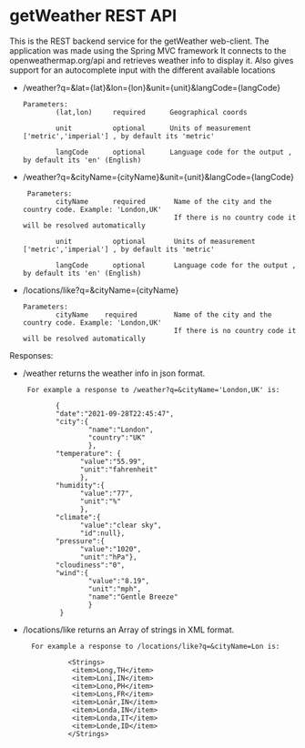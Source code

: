# getWeather REST API

This is the REST backend service for the getWeather web-client. The application was made using the Spring MVC framework
It connects to the openweathermap.org/api and retrieves weather info to display it.
Also gives support for an autocomplete input with the different available locations

* /weather?q=&lat={lat}&lon={lon}&unit={unit}&langCode={langCode}
       
      Parameters:  
              (lat,lon)     required      Geographical coords

              unit          optional      Units of measurement ['metric','imperial'] , by default its 'metric'
                      
              langCode      optional      Language code for the output , by default its 'en' (English)
              

* /weather?q=&cityName={cityName}&unit={unit}&langCode={langCode}
     
       Parameters:  
              cityName      required       Name of the city and the country code. Example: 'London,UK'
                                           If there is no country code it will be resolved automatically

              unit          optional       Units of measurement ['metric','imperial'] , by default its 'metric'
                      
              langCode      optional       Language code for the output , by default its 'en' (English)
       
      
              
  
* /locations/like?q=&cityName={cityName}
      
      Parameters:
              cityName    required         Name of the city and the country code. Example: 'London,UK'
                                           If there is no country code it will be resolved automatically
                                           
Responses:

* /weather returns the weather info in json format.

       For example a response to /weather?q=&cityName='London,UK' is:
       
              {
              "date":"2021-09-28T22:45:47",
              "city":{
                      "name":"London",
                      "country":"UK"
                      },
              "temperature": {
                    "value":"55.99",
                    "unit":"fahrenheit"
                    },
              "humidity":{
                    "value":"77",
                    "unit":"%"
                    },
              "climate":{
                    "value":"clear sky",
                    "id":null},
              "pressure":{
                    "value":"1020",
                    "unit":"hPa"},
              "cloudiness":"0",
              "wind":{
                      "value":"8.19",
                      "unit":"mph",
                      "name":"Gentle Breeze"
                      }
               }
             
* /locations/like returns an Array of strings in XML format.
  
        For example a response to /locations/like?q=&cityName=Lon is:
        
                 <Strings>
                  <item>Long,TH</item>
                  <item>Loni,IN</item>
                  <item>Lono,PH</item>
                  <item>Lons,FR</item>
                  <item>Lonār,IN</item>
                  <item>Londa,IN</item>
                  <item>Londa,IT</item>
                  <item>Londe,ID</item>
                 </Strings>
        
